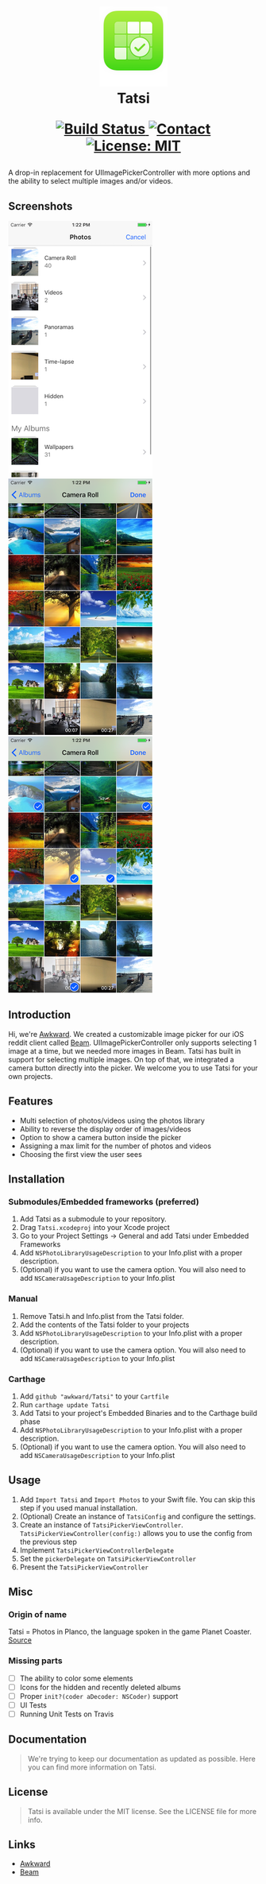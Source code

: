<h1 align="center">
  <img src="Docs/icon.png" width="136" alt="icon"><br>
  Tatsi<br>
  <p align="center">
  <a href="https://travis-ci.org/awkward/Tatsi">
    <img src="https://travis-ci.org/awkward/Tatsi.svg?branch=master" alt="Build Status">
  </a>
  <a href="https://twitter.com/madeawkward">
    <img src="https://img.shields.io/badge/contact-madeawkward-blue.svg?style=flat" alt="Contact">
  </a>
  <a href="https://opensource.org/licenses/MIT">
    <img src="https://img.shields.io/badge/License-MIT-yellow.svg" alt="License: MIT">
  </a>
</p>
</h1>

A drop-in replacement for UIImagePickerController with more options and the ability to select multiple images and/or videos.

## Screenshots

![Albums list](Docs/Screenshots/albums.png?raw=true)
![Camera Roll](Docs/Screenshots/camera-roll.png?raw=true)
![Selection](Docs/Screenshots/camera-roll-selected.png?raw=true)

## Introduction

Hi, we're <a href="https://awkward.co/" target="_blank">Awkward</a>. We created a customizable image picker for our iOS reddit client called <a href="https://beamreddit.com/" target="_blank">Beam</a>. UIImagePickerController only supports selecting 1 image at a time, but we needed more images in Beam. Tatsi has built in support for selecting multiple images. On top of that, we integrated a camera button directly into the picker. We welcome you to use Tatsi for your own projects.

## Features

- Multi selection of photos/videos using the photos library
- Ability to reverse the display order of images/videos
- Option to show a camera button inside the picker
- Assigning a max limit for the number of photos and videos
- Choosing the first view the user sees

## Installation

### Submodules/Embedded frameworks (preferred)

1. Add Tatsi as a submodule to your repository.
2. Drag `Tatsi.xcodeproj` into your Xcode project
3. Go to your Project Settings -> General and add Tatsi under Embedded Frameworks
4. Add `NSPhotoLibraryUsageDescription` to your Info.plist with a proper description.
5. (Optional) if you want to use the camera option. You will also need to add `NSCameraUsageDescription` to your Info.plist

### Manual

1. Remove Tatsi.h and Info.plist from the Tatsi folder.
2. Add the contents of the Tatsi folder to your projects
3. Add `NSPhotoLibraryUsageDescription` to your Info.plist with a proper description.
4. (Optional) if you want to use the camera option. You will also need to add `NSCameraUsageDescription` to your Info.plist

### Carthage

1. Add `github "awkward/Tatsi"` to your `Cartfile`
2. Run `carthage update Tatsi`
3. Add Tatsi to your project's Embedded Binaries and to the Carthage build phase
4. Add `NSPhotoLibraryUsageDescription` to your Info.plist with a proper description.
5. (Optional) if you want to use the camera option. You will also need to add `NSCameraUsageDescription` to your Info.plist

## Usage

1. Add `Import Tatsi` and `Import Photos` to your Swift file. You can skip this step if you used manual installation.
2. (Optional) Create an instance of `TatsiConfig` and configure the settings.
3. Create an instance of `TatsiPickerViewController`. `TatsiPickerViewController(config:)` allows you to use the config from the previous step
4. Implement `TatsiPickerViewControllerDelegate`
5. Set the `pickerDelegate` on `TatsiPickerViewController`
6. Present the `TatsiPickerViewController`

## Misc

### Origin of name
Tatsi = Photos in Planco, the language spoken in the game Planet Coaster. [Source](https://twitter.com/JamesStant/status/882582597460799489)

### Missing parts

- [ ] The ability to color some elements
- [ ] Icons for the hidden and recently deleted albums
- [ ] Proper `init?(coder aDecoder: NSCoder)` support
- [ ] UI Tests
- [ ] Running Unit Tests on Travis

## Documentation

> We're trying to keep our documentation as updated as possible. Here you can find more information on Tatsi.

## License

> Tatsi is available under the MIT license. See the LICENSE file for more info.

## Links

  - <a href="https://awkward.co/" target="_blank">Awkward</a>
  - <a href="https://beamreddit.com/" target="_blank">Beam</a>
